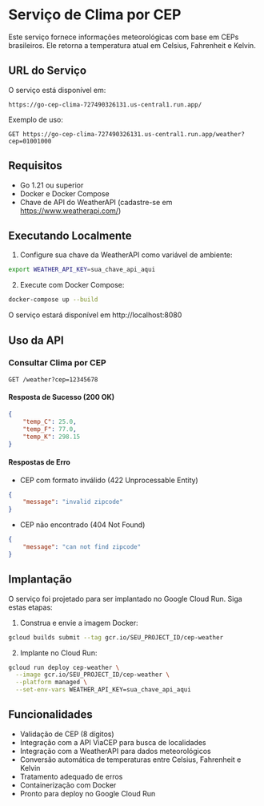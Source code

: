 # Serviço de Clima por CEP

Este serviço fornece informações meteorológicas com base em CEPs brasileiros. Ele retorna a temperatura atual em Celsius, Fahrenheit e Kelvin.

## URL do Serviço

O serviço está disponível em:
```
https://go-cep-clima-727490326131.us-central1.run.app/
```

Exemplo de uso:
```
GET https://go-cep-clima-727490326131.us-central1.run.app/weather?cep=01001000
```

## Requisitos

- Go 1.21 ou superior
- Docker e Docker Compose
- Chave de API do WeatherAPI (cadastre-se em https://www.weatherapi.com/)

## Executando Localmente

1. Configure sua chave da WeatherAPI como variável de ambiente:
```bash
export WEATHER_API_KEY=sua_chave_api_aqui
```

2. Execute com Docker Compose:
```bash
docker-compose up --build
```

O serviço estará disponível em http://localhost:8080

## Uso da API

### Consultar Clima por CEP

```
GET /weather?cep=12345678
```

#### Resposta de Sucesso (200 OK)
```json
{
    "temp_C": 25.0,
    "temp_F": 77.0,
    "temp_K": 298.15
}
```

#### Respostas de Erro

- CEP com formato inválido (422 Unprocessable Entity)
```json
{
    "message": "invalid zipcode"
}
```

- CEP não encontrado (404 Not Found)
```json
{
    "message": "can not find zipcode"
}
```

## Implantação

O serviço foi projetado para ser implantado no Google Cloud Run. Siga estas etapas:

1. Construa e envie a imagem Docker:
```bash
gcloud builds submit --tag gcr.io/SEU_PROJECT_ID/cep-weather
```

2. Implante no Cloud Run:
```bash
gcloud run deploy cep-weather \
  --image gcr.io/SEU_PROJECT_ID/cep-weather \
  --platform managed \
  --set-env-vars WEATHER_API_KEY=sua_chave_api_aqui
```

## Funcionalidades

- Validação de CEP (8 dígitos)
- Integração com a API ViaCEP para busca de localidades
- Integração com a WeatherAPI para dados meteorológicos
- Conversão automática de temperaturas entre Celsius, Fahrenheit e Kelvin
- Tratamento adequado de erros
- Containerização com Docker
- Pronto para deploy no Google Cloud Run 